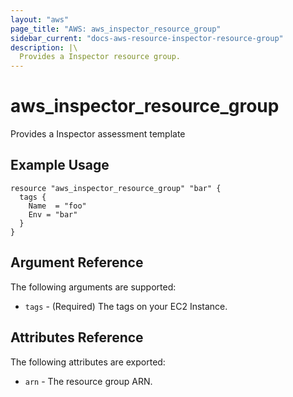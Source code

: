```yaml
---
layout: "aws"
page_title: "AWS: aws_inspector_resource_group"
sidebar_current: "docs-aws-resource-inspector-resource-group"
description: |\
  Provides a Inspector resource group.
---
```


# aws\_inspector\_resource\_group

Provides a Inspector assessment template

## Example Usage

```
resource "aws_inspector_resource_group" "bar" {
  tags {
    Name  = "foo"
    Env = "bar"
  }
}
```

## Argument Reference

The following arguments are supported:

* `tags` - (Required) The tags on your EC2 Instance.

## Attributes Reference

The following attributes are exported:

* `arn` - The resource group ARN.
